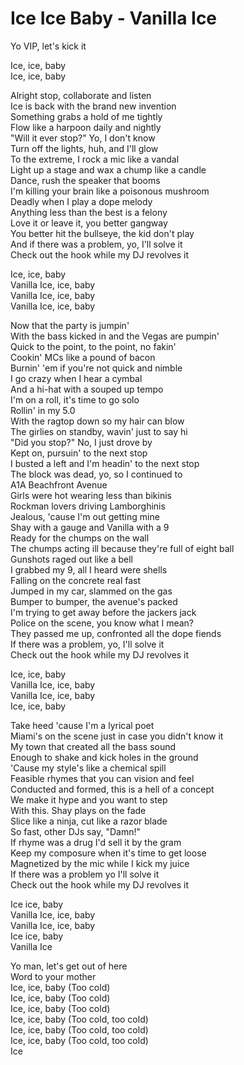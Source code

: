 # Ice Ice Baby - Vanilla Ice

Yo VIP, let's kick it

Ice, ice, baby\
Ice, ice, baby

Alright stop, collaborate and listen\
Ice is back with the brand new invention\
Something grabs a hold of me tightly\
Flow like a harpoon daily and nightly\
"Will it ever stop?" Yo, I don't know\
Turn off the lights, huh, and I'll glow\
To the extreme, I rock a mic like a vandal\
Light up a stage and wax a chump like a candle\
Dance, rush the speaker that booms\
I'm killing your brain like a poisonous mushroom\
Deadly when I play a dope melody\
Anything less than the best is a felony\
Love it or leave it, you better gangway\
You better hit the bullseye, the kid don't play\
And if there was a problem, yo, I'll solve it\
Check out the hook while my DJ revolves it

Ice, ice, baby\
Vanilla Ice, ice, baby\
Vanilla Ice, ice, baby\
Vanilla Ice, ice, baby

Now that the party is jumpin'\
With the bass kicked in and the Vegas are pumpin'\
Quick to the point, to the point, no fakin'\
Cookin' MCs like a pound of bacon\
Burnin' 'em if you're not quick and nimble\
I go crazy when I hear a cymbal\
And a hi-hat with a souped up tempo\
I'm on a roll, it's time to go solo\
Rollin' in my 5.0\
With the ragtop down so my hair can blow\
The girlies on standby, wavin' just to say hi\
"Did you stop?" No, I just drove by\
Kept on, pursuin' to the next stop\
I busted a left and I'm headin' to the next stop\
The block was dead, yo, so I continued to\
A1A Beachfront Avenue\
Girls were hot wearing less than bikinis\
Rockman lovers driving Lamborghinis\
Jealous, 'cause I'm out getting mine\
Shay with a gauge and Vanilla with a 9\
Ready for the chumps on the wall\
The chumps acting ill because they're full of eight ball\
Gunshots raged out like a bell\
I grabbed my 9, all I heard were shells\
Falling on the concrete real fast\
Jumped in my car, slammed on the gas\
Bumper to bumper, the avenue's packed\
I'm trying to get away before the jackers jack\
Police on the scene, you know what I mean?\
They passed me up, confronted all the dope fiends\
If there was a problem, yo, I'll solve it\
Check out the hook while my DJ revolves it

Ice, ice, baby\
Vanilla Ice, ice, baby\
Vanilla Ice, ice, baby\
Ice, ice, baby

Take heed 'cause I'm a lyrical poet\
Miami's on the scene just in case you didn't know it\
My town that created all the bass sound\
Enough to shake and kick holes in the ground\
'Cause my style's like a chemical spill\
Feasible rhymes that you can vision and feel\
Conducted and formed, this is a hell of a concept\
We make it hype and you want to step\
With this. Shay plays on the fade\
Slice like a ninja, cut like a razor blade\
So fast, other DJs say, "Damn!"\
If rhyme was a drug I'd sell it by the gram\
Keep my composure when it's time to get loose\
Magnetized by the mic while I kick my juice\
If there was a problem yo I'll solve it\
Check out the hook while my DJ revolves it

Ice ice, baby\
Vanilla Ice, ice, baby\
Vanilla Ice, ice, baby\
Ice ice, baby\
Vanilla Ice

Yo man, let's get out of here\
Word to your mother\
Ice, ice, baby (Too cold)\
Ice, ice, baby (Too cold)\
Ice, ice, baby (Too cold)\
Ice, ice, baby (Too cold, too cold)\
Ice, ice, baby (Too cold, too cold)\
Ice, ice, baby (Too cold, too cold)\
Ice